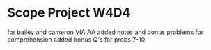# Scope Project W4D4
for bailey and cameron VIA AA
added notes and bonus problems for comprehension
added bonus Q's for probs 7-10

